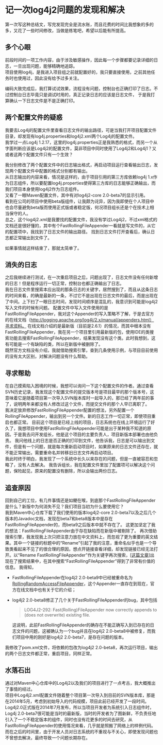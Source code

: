 记一次log4j2问题的发现和解决
==============================

第一次写这种总结文，写完发现完全是流水账，而且花费的时间比我想象的多的多，又花了一些时间修改，当做是练笔吧，希望以后能有所提高。


多个心眼
---------

前段时间的一项工作内容，由于涉及敏感操作，因此每一个步骤都要记录详细的日志，一旦出现问题，能够精确地追踪。  
项目使用log4j，是我进入项目组之前就配置好的，我只要直接使用，之前其他任务时也使用过，因此没有给予过多关注。

编码大致完成后，我打算试试效果，流程没有问题，控制台也正确打印了日志。不过控制台日志毕竟只是调试时用的，真正记录日志的应该是日志文件，
于是我打算确认一下日志文件是不是正确打印。

两个配置文件的疑惑
----------------

我要去Log4j的配置文件里查看日志文件的输出路径，可是当我打开项目配置文件目录，却发现有log4j.properties和log4j2.xml两个Log4j的配置文件。  
我学过一点Log4j 1.2.17，这里的log4j.properties正是我熟悉的格式，而另一个从字面判断应该是Log4j2的配置文件，莫非项目中同时使用了Log4j2和Log4j1？又或者这两个配置文件只有一个生效？  

我分别修改了两个配置文件中的日志输出格式，再启动项目运行查看输出日志，发现两个配置文件中配置的格式分别都有输出。  
从日志输出的内容来看，情况是这样的，由于项目引用的第三方库依赖log4j 1.x作为日志组件，所以要配置log4j.properties使得第三方库的日志能够正确输出，而我们项目本身使用log4j2作为日志组件。  
又看了一眼Maven配置文件，其中有对log4j2-core 2.0-beta7的显示引用。  
看到在公司的项目中使用beta版组件，让我颇为诧异，因为我即使在个人项目中也会尽量避免beta版而使用正式版或者稳定版，何况项目组长还是个在技术上相当保守的人。  
总之，这个log4j2.xml是我要找的配置文件，我没有学过Log4j2，不过xml格式的文档还是很好懂的，其中有个FastRollingFileAppender一看就是写文件的，从它的配置项中，我找到了日志文件的输出路径。
找到日志文件打开查看后，确认日志都正常输出到文件了。  

如果事情就这样结束了，那就太简单了。

消失的日志
-----------

之后我继续进行测试，在一次重启项目之后，问题出现了，日志文件没有任何新增的日志！但是程序运行一切正常，控制台也都正确输出了日志。  
我在日志文件里搜索本应出现的那条日志的关键字，居然搜到了，而且从这条日志的时间来看，的确是最新的一条，不过它不是出现在日志文件的最后，而是出现在了中间。上下扫了一眼日志时间，发现时间顺序是混乱的，我意识到可能是log4j2写入文件的时候有问题。
配置文件中写入文件使用的是FastRollingFileAppender，我对这个Appender的写入策略不了解，于是去官方的在线文档（http://logging.apache.org/log4j/2.x/manual/appenders.html）寻求资料。
在线文档介绍的是最新版（目前是2.6.1）的情况，而其中根本没有FastRollingFileAppender，我在另一个项目里引用最新版的包，使用IDE的类搜索功能去搜索FastRollingFileAppender，结果发现没有这个类。此时我想到，这有可能是一个有缺陷的类，所以在新版中被删除了。  
既然官方文档没有介绍，我就借助搜索引擎，查到几条使用示例，与项目目前使用的没有太大区别，对解决问题没有什么帮助。

寻求帮助
--------

在自己摸索陷入困境的时候，我想可以询问一下这个配置文件的作者。通过查看SVN历史记录，我发现这个配置文件的提交版本号是项目最早的那个版本号，这意味着它是随着项目第一次导入SVN版本库时一起导入的，那已经了两年前的事了，说明两年来都没有人修改过这个文件，而提交文件的那个人早已离职了。  
我决定放弃修改FastRollingFileAppender配置的想法，另外配置一个RollingFileAppender，输出到另一个文件。新的日志工作一切正常，即使项目重启也都正常。
目前这个项目是已经上线的项目，日志系统也在线上环境运行了好久了，我想项目中使用FastRollingFileAppender可能是出于某种我不知道的原因。于是我去问开发组长，他是这个项目的主要负责人，项目新版本部署也由他负责。
我问他线上的日志是否正确的打印到文件，他告诉我，日志是可以输出到文件，但是有一个问题，就是每次重新启动项目时，如果原来的日志文件还存在，就不能正常输出，需要重命名并转移旧日志文件再启动项目。  
我此时终于明白，我发现了一个系统中长久以来存在的问题，但是一直被容忍和忽略了，没有人去解决。
我告诉组长，我在配置文件里加了配置项可以解决这个问题，保险起见，原来的配置没有删除，所以会输出两份日志。

追查原因
--------

回到自己的工位，有几件事情还是如鲠在喉，到底那个FastRollingFileAppender是什么？新版中为何消失不见？我们项目当初为什么要使用它？  
我到Maven中心仓库下载了我们使用的版本log4j2-core 2.0-beta7以及之后几个版本的Javadoc文档，发现在beta7和beta8版本中是存在FastRollingFileAppender的，而beta9之后版本中就不存在了。
这更加坚定了我的想法：FastRollingFileAppender由于存在缺陷而在新版中被剔除了。
再次借助搜索引擎，我发现我上次只把注意力放在中文资料上，而忽视了更为重要的英文结果。其中一个链接的标题中的“Rename”引起了我的注意，重命名似乎也是一个导致类看起来不见了的很合理的原因，想点开链接查看详细，却发现链接已经无法打开。以“Rename FastRollingFileAppender”作为关键字再次搜索，[[这篇文章](https://blogs.apache.org/logging/)]出现在了搜索结果中，在其中搜索“FastRollingFileAppender”得到了非常有价值的信息。
我得知，  

* FastRollingFileAppender在log4j2 2.0-beta9中已经被重命名为[RollingRandomAccessFileAppender](http://logging.apache.org/log4j/2.x/manual/appenders.html#RollingRandomAccessFileAppender)，这个Appender一直存在到现在，官方在线文档中也有关于它的介绍；
* log4j2 2.0-beta8修正了几个关于FastRollingFileAppender的bug，其中包括
	
	> LOG4J2-292: Fast(Rolling)FileAppender now correctly appends to (does not overwrite) existing file.  
	
	这说明，此前FastRollingFileAppender的确存在不能正确写入到已存在的日志文件的问题，这被确认为一个bug并且在log4j2 2.0-beta8中被修复，而我们项目中用的刚好是log4j2 2.0-beta7，是存在问题的版本。

我修改了pom.xml文件，将依赖的包改为log4j2 2.0-beta8，再次运行项目，输出的两个日志文件都正常，重启项目，同样正常。

水落石出
--------

通过对Maven中心仓库中的Log4j2以及我们的项目进行了一点考古，我大概推出了事情的经过。  
项目中Log4j2.xml配置文件随着整个项目第一次导入到目前的SVN版本库，那是在2014年5月，考虑到初始导入的代码规模，项目此前已经开发了一段时间。  
Log4j2.0正式版在2014年7月发布，所以当项目开发者为系统引入日志组件时，Log4j 2.0-beta7很可能是当时的最新版，当时的开发者为了图新鲜，不负责任地引入了一个不稳定版本的组件，同时也没有花更多的时间去研究，从FastRollingFileAppender的使用情况来看，几乎就是照搬了网络上的样例代码。  
而在之后的时间里，由于开发人员对日志系统的不重视与不关心，即使发现问题也不曾想去解决，最终导致一个问题长期存在。